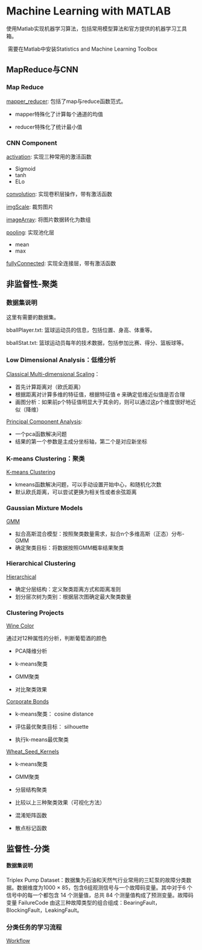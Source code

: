 # Machine Learning with MATLAB

​    使用Matlab实现机器学习算法，包括常用模型算法和官方提供的机器学习工具箱。

​        需要在Matlab中安装Statistics and Machine Learning Toolbox

## MapReduce与CNN

### Map Reduce

[mapper_reducer](./MapReduce/mapper_reducer.m): 包括了map与reduce函数范式。

- mapper特殊化了计算每个通道的均值

- reducer特殊化了统计最小值

### CNN Component

[activation](./DeepLearningCNNComponent/activation.m): 实现三种常用的激活函数

- Sigmoid
- tanh
- ELo

[convolution](.DeepLearningCNNComponent/convolution.m): 实现卷积层操作，带有激活函数

[imgScale](.DeepLearningCNNComponent/imgScale.m): 裁剪图片

[imageArray](./DeepLearningCNNComponent/imageArray.m): 将图片数据转化为数组

[pooling](./DeepLearningCNNComponent/pooling.m): 实现池化层

- mean
- max

[fullyConnected](./DeepLearningCNNComponent/fullyConnected.m): 实现全连接层，带有激活函数

## 非监督性-聚类

### 数据集说明

这里有需要的数据集。

bballPlayer.txt: 篮球运动员的信息，包括位置、身高、体重等。

bballStat.txt: 篮球运动员每年的技术数据，包括参加比赛、得分、篮板球等。

### Low Dimensional Analysis：低维分析

[Classical Multi-dimensional Scaling](./LowDimAnalysis/ClassicalMultidimensionalScaling.m)：

- 首先计算距离对（欧氏距离）
- 根据距离对计算多维的特征值，根据特征值 e 来确定低维近似值是否合理
- 画图分析：如果前p个特征值明显大于其余的，则可以通过这p个维度很好地近似（降维）

[Principal Component Analysis](./LowDimAnalysis/PrincipalComponentAnalysis.m):

- 一个pca函数解决问题
- 结果的第一个参数是主成分坐标轴，第二个是对应新坐标

### K-means Clustering：聚类

[K-means Clustering](./KMeansClustering/Kmeans.m)

- kmeans函数解决问题，可以手动设置开始中心，和随机化次数
- 默认欧氏距离，可以尝试更换为相关性或者余弦距离

### Gaussian Mixture Models

[GMM](./GaussianMixtureModels/GMM.m)

- 拟合高斯混合模型：按照聚类数量需求，拟合n个多维高斯（正态）分布-GMM
- 确定聚类目标：将数据按照GMM概率结果聚类

### Hierarchical Clustering

[Hierarchical](./HierarchicalClustering/Hierarchical.m)

- 确定分层结构：定义聚类距离方式和距离准则
- 划分层次树为类别：根据层次图确定最大聚类数量

### Clustering Projects

[Wine Color](./ClusteringProj/Wine_color.m)

通过对12种属性的分析，判断葡萄酒的颜色

- PCA降维分析

- k-means聚类

- GMM聚类

- 对比聚类效果

[Corporate Bonds](./ClusteringProj/Corporate_Bonds.m)

- k-means聚类： cosine distance

- 评估最优聚类目标： silhouette

- 执行k-means最优聚类

[Wheat_Seed_Kernels](./ClusteringProj/Wheat_Seed_Kernels.m)

- k-means聚类

- GMM聚类

- 分层结构聚类

- 比较以上三种聚类效果（可视化方法）

- 混淆矩阵函数

- 散点标记函数

## 监督性-分类

#### 数据集说明

Triplex Pump Dataset：数据集为石油和天然气行业常用的三缸泵的故障分类数据。数据维度为1000 $\times$ 85，包含6组观测信号与一个故障码变量。其中对于6 个信号中的每一个都包含 14 个测量值，总共 84 个测量值构成了预测变量。故障码变量 FailureCode 由这三种故障类型的组合组成：BearingFault，BlockingFault，LeakingFault。

### 分类任务的学习流程

[Workflow](./ClassificationWorkflow/workflow.m)
